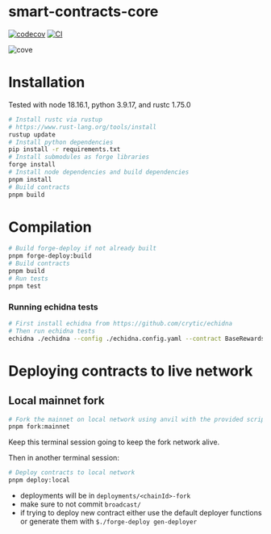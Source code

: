 # smart-contracts-core

[![codecov](https://codecov.io/gh/Storm-Labs-Inc/smart-contracts-core/branch/master/graph/badge.svg?token=TT68C116IT)](https://codecov.io/gh/Storm-Labs-Inc/smart-contracts-core)
[![CI](https://github.com/Storm-Labs-Inc/smart-contracts-core/actions/workflows/ci.yml/badge.svg)](https://github.com/Storm-Labs-Inc/smart-contracts-core/actions/workflows/ci.yml)

![cove](https://github.com/Storm-Labs-Inc/smart-contracts-core/assets/972382/a572543c-9797-4a2c-a394-18050ca25e72)

# Installation

Tested with node 18.16.1, python 3.9.17, and rustc 1.75.0

```sh
# Install rustc via rustup
# https://www.rust-lang.org/tools/install
rustup update
# Install python dependencies
pip install -r requirements.txt
# Install submodules as forge libraries
forge install
# Install node dependencies and build dependencies
pnpm install
# Build contracts
pnpm build
```

# Compilation

```sh
# Build forge-deploy if not already built
pnpm forge-deploy:build
# Build contracts
pnpm build
# Run tests
pnpm test
```

### Running echidna tests

```sh
# First install echidna from https://github.com/crytic/echidna
# Then run echidna tests
echidna ./echidna --config ./echidna.config.yaml --contract BaseRewardsGauge_EchidnaTest;
```

# Deploying contracts to live network

## Local mainnet fork

```sh
# Fork the mainnet on local network using anvil with the provided script
pnpm fork:mainnet
```

Keep this terminal session going to keep the fork network alive.

Then in another terminal session:

```sh
# Deploy contracts to local network
pnpm deploy:local
```

- deployments will be in `deployments/<chainId>-fork`
- make sure to not commit `broadcast/`
- if trying to deploy new contract either use the default deployer functions or generate them with
  `$./forge-deploy gen-deployer`
